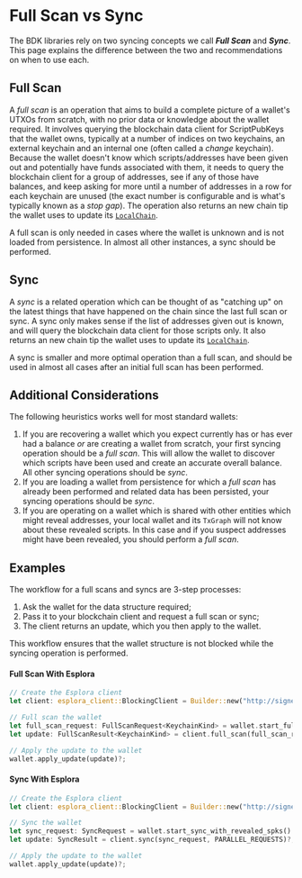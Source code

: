 # Full Scan vs Sync

The BDK libraries rely on two syncing concepts we call _**Full Scan**_ and _**Sync**_. This page explains the difference between the two and recommendations on when to use each.

## Full Scan

A _full scan_ is an operation that aims to build a complete picture of a wallet's UTXOs from scratch, with no prior data or knowledge about the wallet required. It involves querying the blockchain data client for ScriptPubKeys that the wallet owns, typically at a number of indices on two keychains, an external keychain and an internal one (often called a _change_ keychain). Because the wallet doesn't know which scripts/addresses have been given out and potentially have funds associated with them, it needs to query the blockchain client for a group of addresses, see if any of those have balances, and keep asking for more until a number of addresses in a row for each keychain are unused (the exact number is configurable and is what's typically known as a _stop gap_). The operation also returns an new chain tip the wallet uses to update its [`LocalChain`](https://docs.rs/bdk_chain/latest/bdk_chain/local_chain/struct.LocalChain.html).

A full scan is only needed in cases where the wallet is unknown and is not loaded from persistence. In almost all other instances, a sync should be performed.

## Sync

A _sync_ is a related operation which can be thought of as "catching up" on the latest things that have happened on the chain since the last full scan or sync. A sync only makes sense if the list of addresses given out is known, and will query the blockchain data client for those scripts only. It also returns an new chain tip the wallet uses to update its [`LocalChain`](https://docs.rs/bdk_chain/latest/bdk_chain/local_chain/struct.LocalChain.html).

A sync is smaller and more optimal operation than a full scan, and should be used in almost all cases after an initial full scan has been performed.

## Additional Considerations

The following heuristics works well for most standard wallets:

1. If you are recovering a wallet which you expect currently has or has ever had a balance _or_ are creating a wallet from scratch, your first syncing operation should be a _full scan_. This will allow the wallet to discover which scripts have been used and create an accurate overall balance. All other syncing operations should be _sync_.
2. If you are loading a wallet from persistence for which a _full scan_ has already been performed and related data has been persisted, your syncing operations should be _sync_.
3. If you are operating on a wallet which is shared with other entities which might reveal addresses, your local wallet and its `TxGraph` will not know about these revealed scripts. In this case and if you suspect addresses might have been revealed, you should perform a _full scan_.

## Examples

The workflow for a full scans and syncs are 3-step processes:

1. Ask the wallet for the data structure required;
2. Pass it to your blockchain client and request a full scan or sync;
3. The client returns an update, which you then apply to the wallet.

This workflow ensures that the wallet structure is not blocked while the syncing operation is performed.

#### Full Scan With Esplora

```rust
// Create the Esplora client
let client: esplora_client::BlockingClient = Builder::new("http://signet.bitcoindevkit.net").build_blocking();

// Full scan the wallet
let full_scan_request: FullScanRequest<KeychainKind> = wallet.start_full_scan()
let update: FullScanResult<KeychainKind> = client.full_scan(full_scan_request, STOP_GAP, PARALLEL_REQUESTS)?;

// Apply the update to the wallet
wallet.apply_update(update)?;
```

#### Sync With Esplora

```rust
// Create the Esplora client
let client: esplora_client::BlockingClient = Builder::new("http://signet.bitcoindevkit.net").build_blocking();

// Sync the wallet
let sync_request: SyncRequest = wallet.start_sync_with_revealed_spks()
let update: SyncResult = client.sync(sync_request, PARALLEL_REQUESTS)?;

// Apply the update to the wallet
wallet.apply_update(update)?;
```

<br>
